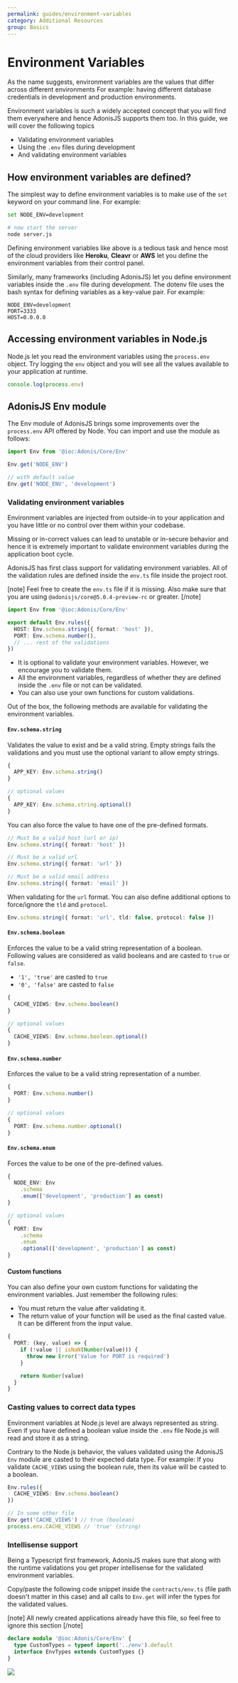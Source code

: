 ```yaml
---
permalink: guides/environment-variables
category: Additional Resources
group: Basics
---
```


# Environment Variables

As the name suggests, environment variables are the values that differ across different environments For example: having different database credentials in development and production environments.

Environment variables is such a widely accepted concept that you will find them everywhere and hence AdonisJS supports them too. In this guide, we will cover the following topics

- Validating environment variables
- Using the `.env` files during development
- And validating environment variables

## How environment variables are defined?
The simplest way to define environment variables is to make use of the `set` keyword on your command line. For example:

```sh
set NODE_ENV=development

# now start the server
node server.js
```

Defining environment variables like above is a tedious task and hence most of the cloud providers like **Heroku**, **Cleavr** or **AWS** let you define the environment variables from their control panel.

Similarly, many frameworks (including AdonisJS) let you define environment variables inside the `.env` file during development. The dotenv file uses the bash syntax for defining variables as a key-value pair. For example:

```sh{}{.env}
NODE_ENV=development
PORT=3333
HOST=0.0.0.0
```

## Accessing environment variables in Node.js
Node.js let you read the environment variables using the `process.env` object. Try logging the `env` object and you will see all the values available to your application at runtime.

```ts
console.log(process.env)
```

## AdonisJS Env module
The Env module of AdonisJS brings some improvements over the `process.env` API offered by Node. You can import and use the module as follows:

```ts
import Env from '@ioc:Adonis/Core/Env'

Env.get('NODE_ENV')

// with default value
Env.get('NODE_ENV', 'development')
```

### Validating environment variables
Environment variables are injected from outside-in to your application and you have little or no control over them within your codebase.  

Missing or in-correct values can lead to unstable or in-secure behavior and hence it is extremely important to validate environment variables during the application boot cycle.

AdonisJS has first class support for validating environment variables. All of the validation rules are defined inside the `env.ts` file inside the project root.

[note]
Feel free to create the `env.ts` file if it is missing. Also make sure that you are using `@adonisjs/core@5.0.4-preview-rc` or greater.
[/note]

```ts
import Env from '@ioc:Adonis/Core/Env'

export default Env.rules({
  HOST: Env.schema.string({ format: 'host' }),
  PORT: Env.schema.number(),
  // ... rest of the validations
})
```

- It is optional to validate your environment variables. However, we encourage you to validate them.
- All the environment variables, regardless of whether they are defined inside the `.env` file or not can be validated.
- You can also use your own functions for custom validations.

Out of the box, the following methods are available for validating the environment variables.

#### `Env.schema.string`
Validates the value to exist and be a valid string. Empty strings fails the validations and you must use the optional variant to allow empty strings.

```ts
{
  APP_KEY: Env.schema.string()
}

// optional values
{
  APP_KEY: Env.schema.string.optional()
}
```

You can also force the value to have one of the pre-defined formats.

```ts
// Must be a valid host (url or ip)
Env.schema.string({ format: 'host' })

// Must be a valid url
Env.schema.string({ format: 'url' })

// Must be a valid email address
Env.schema.string({ format: 'email' })
```

When validating for the `url` format. You can also define additional options to force/ignore the `tld` and `protocol`.

```ts
Env.schema.string({ format: 'url', tld: false, protocol: false })
```

#### `Env.schema.boolean`
Enforces the value to be a valid string representation of a boolean. Following values are considered as valid booleans and are casted to `true` or `false`.

- `'1', 'true'` are casted to `true`
- `'0', 'false'` are casted to `false`

```ts
{
  CACHE_VIEWS: Env.schema.boolean()
}

// optional values
{
  CACHE_VIEWS: Env.schema.boolean.optional()
}
```

#### `Env.schema.number`
Enforces the value to be a valid string representation of a number.

```ts
{
  PORT: Env.schema.number()
}

// optional values
{
  PORT: Env.schema.number.optional()
}
```

#### `Env.schema.enum`
Forces the value to be one of the pre-defined values.

```ts
{
  NODE_ENV: Env
    .schema
    .enum(['development', 'production'] as const)
}

// optional values
{
  PORT: Env
    .schema
    .enum
    .optional(['development', 'production'] as const)
}
```

#### Custom functions
You can also define your own custom functions for validating the environment variables. Just remember the following rules:

- You must return the value after validating it.
- The return value of your function will be used as the final casted value. It can be different from the input value.

```ts
{
  PORT: (key, value) => {
    if (!value || isNaN(Number(value))) {
      throw new Error('Value for PORT is required')
    }

    return Number(value)
  }
}
```

### Casting values to correct data types
Environment variables at Node.js level are always represented as string. Even if you have defined a boolean value inside the `.env` file Node.js will read and store it as a string.

Contrary to the Node.js behavior, the values validated using the AdonisJS `Env` module are casted to their expected data type. For example: If you validate `CACHE_VIEWS` using the boolean rule, then its value will be casted to a boolean.

```ts
Env.rules({
  CACHE_VIEWS: Env.schema.boolean()
})

// In some other file
Env.get('CACHE_VIEWS') // true (boolean)
process.env.CACHE_VIEWS // 'true' (string)
```

### Intellisense support
Being a Typescript first framework, AdonisJS makes sure that along with the runtime validations you get proper intellisense for the validated environment variables.

Copy/paste the following code snippet inside the `contracts/env.ts` (file path doesn't matter in this case) and all calls to `Env.get` will infer the types for the validated values.

[note]
All newly created applications already have this file, so feel free to ignore this section
[/note]

```ts
declare module '@ioc:Adonis/Core/Env' {
  type CustomTypes = typeof import('../env').default
  interface EnvTypes extends CustomTypes {}
}
```

![](https://res.cloudinary.com/adonis-js/image/upload/v1603465509/adonisjs.com/env-types.png)
